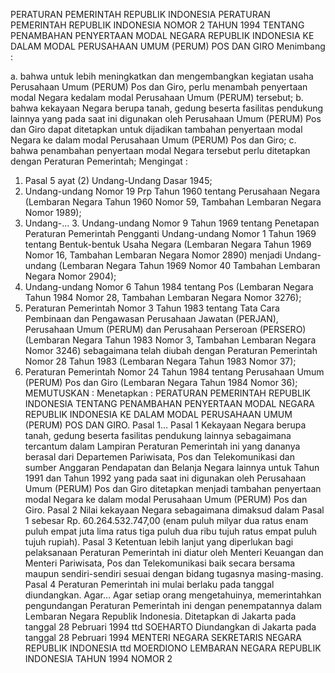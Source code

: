  PERATURAN PEMERINTAH REPUBLIK INDONESIA PERATURAN PEMERINTAH REPUBLIK INDONESIA NOMOR 2 TAHUN 1994 TENTANG PENAMBAHAN PENYERTAAN MODAL NEGARA REPUBLIK INDONESIA KE DALAM MODAL PERUSAHAAN UMUM (PERUM) POS DAN GIRO
Menimbang :

a. bahwa untuk lebih meningkatkan dan mengembangkan kegiatan usaha Perusahaan Umum (PERUM) Pos dan Giro, perlu menambah penyertaan modal Negara kedalam modal Perusahaan Umum (PERUM) tersebut;
b. bahwa kekayaan Negara berupa tanah, gedung beserta fasilitas pendukung lainnya yang pada saat ini digunakan oleh Perusahaan Umum (PERUM) Pos dan Giro dapat ditetapkan untuk dijadikan tambahan penyertaan modal Negara ke dalam modal Perusahaan Umum (PERUM) Pos dan Giro;
c. bahwa penambahan penyertaan modal Negara tersebut perlu ditetapkan dengan Peraturan Pemerintah;
Mengingat :

1. Pasal 5 ayat (2) Undang-Undang Dasar 1945;
2. Undang-undang Nomor 19 Prp Tahun 1960 tentang Perusahaan Negara (Lembaran Negara Tahun 1960 Nomor 59, Tambahan Lembaran Negara Nomor 1989);
3. Undang-… 3. Undang-undang Nomor 9 Tahun 1969 tentang Penetapan Peraturan Pemerintah Pengganti Undang-undang Nomor 1 Tahun 1969 tentang Bentuk-bentuk Usaha Negara (Lembaran Negara Tahun 1969 Nomor 16, Tambahan Lembaran Negara Nomor 2890) menjadi Undang-undang (Lembaran Negara Tahun 1969 Nomor 40 Tambahan Lembaran Negara Nomor 2904);
4. Undang-undang Nomor 6 Tahun 1984 tentang Pos (Lembaran Negara Tahun 1984 Nomor 28, Tambahan Lembaran Negara Nomor 3276);
5. Peraturan Pemerintah Nomor 3 Tahun 1983 tentang Tata Cara Pembinaan dan Pengawasan Perusahaan Jawatan (PERJAN), Perusahaan Umum (PERUM) dan Perusahaan Perseroan (PERSERO) (Lembaran Negara Tahun 1983 Nomor 3, Tambahan Lembaran Negara Nomor 3246) sebagaimana telah diubah dengan Peraturan Pemerintah Nomor 28 Tahun 1983 (Lembaran Negara Tahun 1983 Nomor 37);
6. Peraturan Pemerintah Nomor 24 Tahun 1984 tentang Perusahaan Umum (PERUM) Pos dan Giro (Lembaran Negara Tahun 1984 Nomor 36);
MEMUTUSKAN :
 Menetapkan : PERATURAN PEMERINTAH REPUBLIK INDONESIA TENTANG PENAMBAHAN PENYERTAAN MODAL NEGARA REPUBLIK INDONESIA KE DALAM MODAL PERUSAHAAN UMUM (PERUM) POS DAN GIRO. Pasal 1…
Pasal 1
Kekayaan Negara berupa tanah, gedung beserta fasilitas pendukung lainnya sebagaimana tercantum dalam Lampiran Peraturan Pemerintah ini yang dananya berasal dari Departemen Pariwisata, Pos dan Telekomunikasi dan sumber Anggaran Pendapatan dan Belanja Negara lainnya untuk Tahun 1991 dan Tahun 1992 yang pada saat ini digunakan oleh Perusahaan Umum (PERUM) Pos dan Giro ditetapkan menjadi tambahan penyertaan modal Negara ke dalam modal Perusahaan Umum (PERUM) Pos dan Giro.
Pasal 2
Nilai kekayaan Negara sebagaimana dimaksud dalam Pasal 1 sebesar Rp.
60.264.532.747,00 (enam puluh milyar dua ratus enam puluh empat juta lima ratus tiga puluh dua ribu tujuh ratus empat puluh tujuh rupiah).
Pasal 3
Ketentuan lebih lanjut yang diperlukan bagi pelaksanaan Peraturan Pemerintah ini diatur oleh Menteri Keuangan dan Menteri Pariwisata, Pos dan Telekomunikasi baik secara bersama maupun sendiri-sendiri sesuai dengan bidang tugasnya masing-masing.
Pasal 4
Peraturan Pemerintah ini mulai berlaku pada tanggal diundangkan. Agar…
Agar setiap orang mengetahuinya, memerintahkan pengundangan Peraturan Pemerintah ini dengan penempatannya dalam Lembaran Negara Republik Indonesia. Ditetapkan di Jakarta pada tanggal 28 Pebruari 1994 ttd SOEHARTO Diundangkan di Jakarta pada tanggal 28 Pebruari 1994 MENTERI NEGARA SEKRETARIS NEGARA REPUBLIK INDONESIA ttd MOERDIONO LEMBARAN NEGARA REPUBLIK INDONESIA TAHUN 1994 NOMOR 2